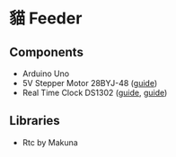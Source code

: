 # 貓 Feeder

## Components
- Arduino Uno
- 5V Stepper Motor 28BYJ-48 ([guide](https://components101.com/motors/28byj-48-stepper-motor))
- Real Time Clock DS1302 ([guide](https://electropeak.com/learn/interfacing-ds1302-real-time-clock-rtc-module-with-arduino/), [guide](https://www.instructables.com/Real-Time-Clock-DS1302/))

## Libraries
- Rtc by Makuna
